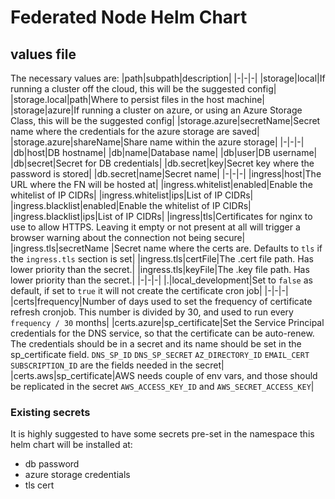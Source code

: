 # Federated Node Helm Chart

## values file
The necessary values are:
|path|subpath|description|
|-|-|-|
|storage|local|If running a cluster off the cloud, this will be the suggested config|
|storage.local|path|Where to persist files in the host machine|
|storage|azure|If running a cluster on azure, or using an Azure Storage Class, this will be the suggested config|
|storage.azure|secretName|Secret name where the credentials for the azure storage are saved|
|storage.azure|shareName|Share name within the azure storage|
|-|-|-|
|db|host|DB hostname|
|db|name|Database name|
|db|user|DB username|
|db|secret|Secret for DB credentials|
|db.secret|key|Secret key where the password is stored|
|db.secret|name|Secret name|
|-|-|-|
|ingress|host|The URL where the FN will be hosted at|
|ingress.whitelist|enabled|Enable the whitelist of IP CIDRs|
|ingress.whitelist|ips|List of IP CIDRs|
|ingress.blacklist|enabled|Enable the whitelist of IP CIDRs|
|ingress.blacklist|ips|List of IP CIDRs|
|ingress|tls|Certificates for nginx to use to allow HTTPS. Leaving it empty or not present at all will trigger a browser warning about the connection not being secure|
|ingress.tls|secretName |Secret name where the certs are. Defaults to `tls` if the `ingress.tls` section is set|
|ingress.tls|certFile|The .cert file path. Has lower priority than the secret.|
|ingress.tls|keyFile|The .key file path. Has lower priority than the secret.|
|-|-|-|
|.|local_development|Set to `false` as default, if set to `true` it will not create the certificate cron job|
|-|-|-|
|certs|frequency|Number of days used to set the frequency of certificate refresh cronjob. This number is divided by 30, and used to run every `frequency / 30` months|
|certs.azure|sp_certificate|Set the Service Principal credentials for the DNS service, so that the certificate can be auto-renew. The credentials should be in a secret and its name should be set in the sp_certificate field. `DNS_SP_ID` `DNS_SP_SECRET` `AZ_DIRECTORY_ID` `EMAIL_CERT` `SUBSCRIPTION_ID` are the fields needed in the secret|
|certs.aws|sp_certificate|AWS needs couple of env vars, and those should be replicated in the secret `AWS_ACCESS_KEY_ID` and `AWS_SECRET_ACCESS_KEY`|

### Existing secrets
It is highly suggested to have some secrets pre-set in the namespace this helm chart will be installed at:
- db password
- azure storage credentials
- tls cert
